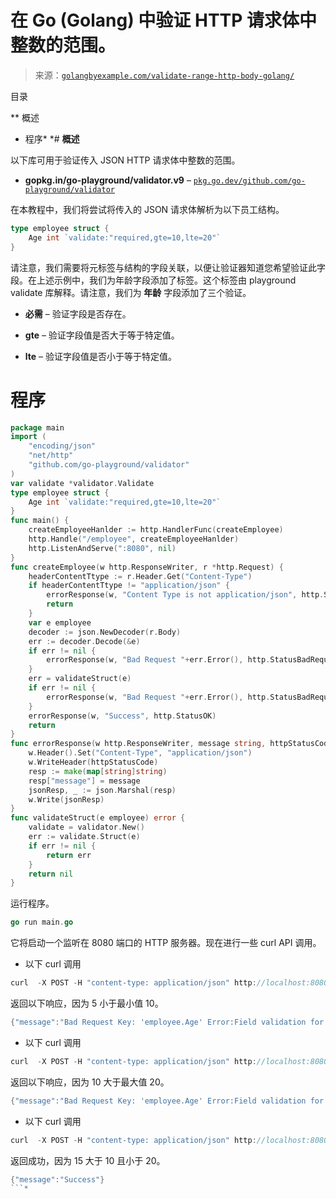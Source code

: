 <!--yml

分类：未分类

日期：2024-10-13 06:34:06

-->

# 在 Go (Golang) 中验证 HTTP 请求体中整数的范围。

> 来源：[`golangbyexample.com/validate-range-http-body-golang/`](https://golangbyexample.com/validate-range-http-body-golang/)

目录

**   概述

+   程序*  *# **概述**

以下库可用于验证传入 JSON HTTP 请求体中整数的范围。

+   **gopkg.in/go-playground/validator.v9** – [`pkg.go.dev/github.com/go-playground/validator`](https://pkg.go.dev/github.com/go-playground/validator)

在本教程中，我们将尝试将传入的 JSON 请求体解析为以下员工结构。

```go
type employee struct {
    Age int `validate:"required,gte=10,lte=20"`
}
```

请注意，我们需要将元标签与结构的字段关联，以便让验证器知道您希望验证此字段。在上述示例中，我们为年龄字段添加了标签。这个标签由 playground validate 库解释。请注意，我们为 **年龄** 字段添加了三个验证。

+   **必需** – 验证字段是否存在。

+   **gte** – 验证字段值是否大于等于特定值。

+   **lte** – 验证字段值是否小于等于特定值。

# **程序**

```go
package main
import (
    "encoding/json"
    "net/http"
    "github.com/go-playground/validator"
)
var validate *validator.Validate
type employee struct {
    Age int `validate:"required,gte=10,lte=20"`
}
func main() {
    createEmployeeHanlder := http.HandlerFunc(createEmployee)
    http.Handle("/employee", createEmployeeHanlder)
    http.ListenAndServe(":8080", nil)
}
func createEmployee(w http.ResponseWriter, r *http.Request) {
    headerContentTtype := r.Header.Get("Content-Type")
    if headerContentTtype != "application/json" {
        errorResponse(w, "Content Type is not application/json", http.StatusUnsupportedMediaType)
        return
    }
    var e employee
    decoder := json.NewDecoder(r.Body)
    err := decoder.Decode(&e)
    if err != nil {
        errorResponse(w, "Bad Request "+err.Error(), http.StatusBadRequest)
    }
    err = validateStruct(e)
    if err != nil {
        errorResponse(w, "Bad Request "+err.Error(), http.StatusBadRequest)
    }
    errorResponse(w, "Success", http.StatusOK)
    return
}
func errorResponse(w http.ResponseWriter, message string, httpStatusCode int) {
    w.Header().Set("Content-Type", "application/json")
    w.WriteHeader(httpStatusCode)
    resp := make(map[string]string)
    resp["message"] = message
    jsonResp, _ := json.Marshal(resp)
    w.Write(jsonResp)
}
func validateStruct(e employee) error {
    validate = validator.New()
    err := validate.Struct(e)
    if err != nil {
        return err
    }
    return nil
}
```

运行程序。

```go
go run main.go
```

它将启动一个监听在 8080 端口的 HTTP 服务器。现在进行一些 curl API 调用。

+   以下 curl 调用

```go
curl  -X POST -H "content-type: application/json" http://localhost:8080/employee -d '{"Age": 5}'
```

返回以下响应，因为 5 小于最小值 10。

```go
{"message":"Bad Request Key: 'employee.Age' Error:Field validation for 'Age' failed on the 'gte' tag"}
```

+   以下 curl 调用

```go
curl  -X POST -H "content-type: application/json" http://localhost:8080/employee -d '{"Age": 10}'
```

返回以下响应，因为 10 大于最大值 20。

```go
{"message":"Bad Request Key: 'employee.Age' Error:Field validation for 'Age' failed on the 'lte' tag"}
```

+   以下 curl 调用

```go
curl  -X POST -H "content-type: application/json" http://localhost:8080/employee -d '{"Age": 15}'
```

返回成功，因为 15 大于 10 且小于 20。

```go
{"message":"Success"}
```*
